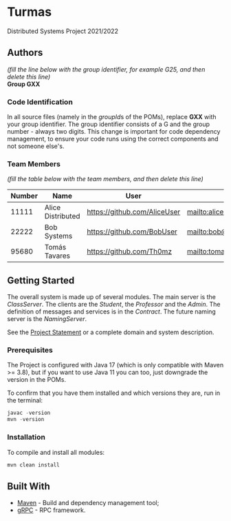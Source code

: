 # Turmas

Distributed Systems Project 2021/2022

## Authors

*(fill the line below with the group identifier, for example G25, and then delete this line)*  
**Group GXX**

### Code Identification

In all source files (namely in the *groupId*s of the POMs), replace __GXX__ with your group identifier. The group
identifier consists of a G and the group number - always two digits. This change is important for code dependency
management, to ensure your code runs using the correct components and not someone else's.

### Team Members

*(fill the table below with the team members, and then delete this line)*

| Number | Name              | User                             | Email                                     |
|--------|-------------------|----------------------------------|-------------------------------------------|
| 11111  | Alice Distributed | <https://github.com/AliceUser>   | <mailto:alice@tecnico.ulisboa.pt>         |
| 22222  | Bob Systems       | <https://github.com/BobUser>     | <mailto:bob@tecnico.ulisboa.pt>           |
| 95680  | Tomás Tavares     | <https://github.com/Th0mz>       | <mailto:tomasatavares@tecnico.ulisboa.pt> |

## Getting Started

The overall system is made up of several modules. The main server is the _ClassServer_. The clients are the _Student_,
the _Professor_ and the _Admin_. The definition of messages and services is in the _Contract_. The future naming server
is the _NamingServer_.

See the [Project Statement](https://github.com/tecnico-distsys/Turmas) or a complete domain and system description.

### Prerequisites

The Project is configured with Java 17 (which is only compatible with Maven >= 3.8), but if you want to use Java 11 you
can too, just downgrade the version in the POMs.

To confirm that you have them installed and which versions they are, run in the terminal:

```s
javac -version
mvn -version
```

### Installation

To compile and install all modules:

```s
mvn clean install
```

## Built With

* [Maven](https://maven.apache.org/) - Build and dependency management tool;
* [gRPC](https://grpc.io/) - RPC framework.
